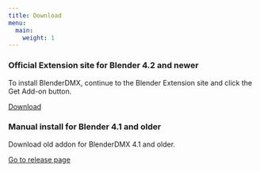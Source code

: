 ```yaml
---
title: Download
menu:
  main:
    weight: 1
---
```


<div class="uk-container">
    <div class="uk-grid uk-grid-match uk-child-width-1-2@m uk-text-small" uk-grid>
<div>
            <div class="uk-card uk-card-default">
                <div class="uk-card-body" id="extension">
              <h3 class="uk-card-title uk-margin-remove-bottom">Official Extension site for Blender 4.2 and newer</h3>
                    <p class="uk-margin-small">
                    To install BlenderDMX, continue to the Blender Extension site and click the Get Add-on button.
                        <div class="uk-margin-medium-top">
                            <a href="https://extensions.blender.org/add-ons/open-stage-blender-dmx/" class="uk-button uk-button-large uk-button-secondary uk-width-expand uk-margin-small-bottom"><i class="fa-solid fa-download"></i>Download</a>
                        </div>
                    </p>
                </div>
            </div>
        </div>
        <div>
            <div class="uk-card uk-card-default">
                <div class="uk-card-body" id="latest_release">
              <h3 class="uk-card-title uk-margin-remove-bottom">Manual install for Blender 4.1 and older</h3>
                    <p class="uk-margin-small" id="latest_release">
                    Download old addon for BlenderDMX 4.1 and older.
                        <div class="uk-margin-medium-top">
                            <a href="https://github.com/open-stage/blender-dmx/releases/latest"> Go to release page</a>
                        </div>
                    </p>
                </div>
            </div>
        </div>    
        <div>
        </div>
    </div>
</div>

<script type="module">
    let team = $("#latest_release");
    $.get("https://api.github.com/repos/open-stage/blender-dmx/releases", (data) => {

        let total_downloads = data.reduce(function(total, item, index){
            return total + item.assets[0].download_count
        }, 0)

            team.html(
              `<h3 class="uk-card-title uk-margin-remove-bottom">Old add-on for Blender 4.1 and older</h3>
                    <p class="uk-margin-small" id="latest_release">
<h5 style="display:inline">Version:</h5> ${data[0].name}
</br>
<h5 style="display:inline">Name:</h5> ${data[0].body.split("\n")[0].replace("# ", "")}
</br>
<h5 style="display:inline">Released:</h5> ${new Date(data[0].assets[0].created_at).toDateString()}
</br>


Total releases: ${data.length}, Total downloads: ${total_downloads}, Latest release downloads: ${data[0].assets[0].download_count}
</br>
Zipped addon:                            <a href="${data[0].assets[0].browser_download_url}" >Download zip</a>
                    </p>
              `);

    });
</script>

